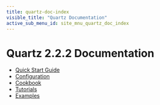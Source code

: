 ```yaml
---
title: quartz-doc-index
visible_title: "Quartz Documentation"
active_sub_menu_id: site_mnu_quartz_doc_index
---
```

# Quartz 2.2.2 Documentation

* <a href="quick-start.html">Quick Start Guide</a>
* <a href="configuration/">Configuration</a>
* <a href="cookbook/">Cookbook</a>
* <a href="tutorials/">Tutorials</a>
* <a href="examples/">Examples</a>
